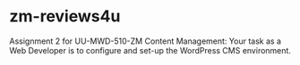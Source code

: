# zm-reviews4u
Assignment 2 for UU-MWD-510-ZM Content Management: Your task as a Web Developer is  to configure and set-up the WordPress CMS environment.
